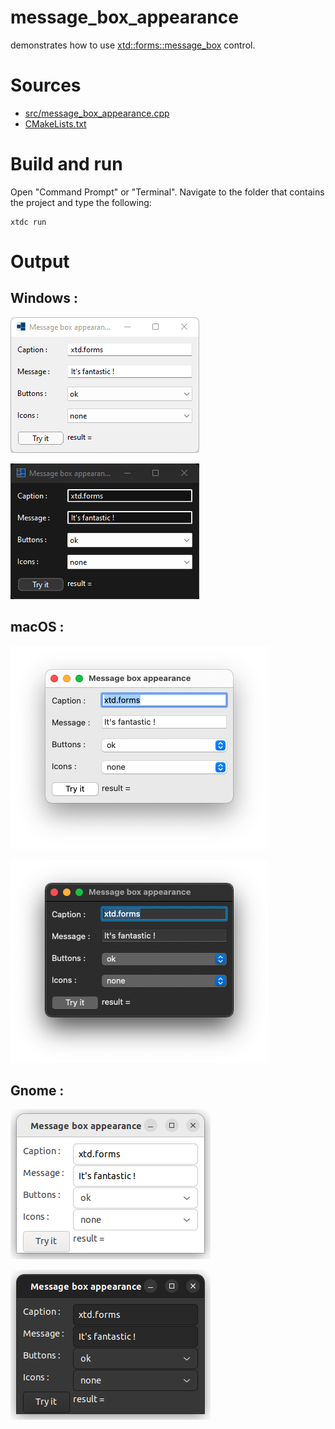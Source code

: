 # message_box_appearance

demonstrates how to use [xtd::forms::message_box](https://gammasoft71.github.io/xtd/reference_guides/latest/classxtd_1_1forms_1_1message__box.html) control.

# Sources

* [src/message_box_appearance.cpp](src/message_box_appearance.cpp)
* [CMakeLists.txt](CMakeLists.txt)

# Build and run

Open "Command Prompt" or "Terminal". Navigate to the folder that contains the project and type the following:

```shell
xtdc run
```

# Output

## Windows :

![Screenshot](../../../../docs/pictures/examples/message_box_appearance_w.png)

![Screenshot](../../../../docs/pictures/examples/message_box_appearance_wd.png)

## macOS :

![Screenshot](../../../../docs/pictures/examples/message_box_appearance_m.png)

![Screenshot](../../../../docs/pictures/examples/message_box_appearance_md.png)

## Gnome :

![Screenshot](../../../../docs/pictures/examples/message_box_appearance_g.png)

![Screenshot](../../../../docs/pictures/examples/message_box_appearance_gd.png)
